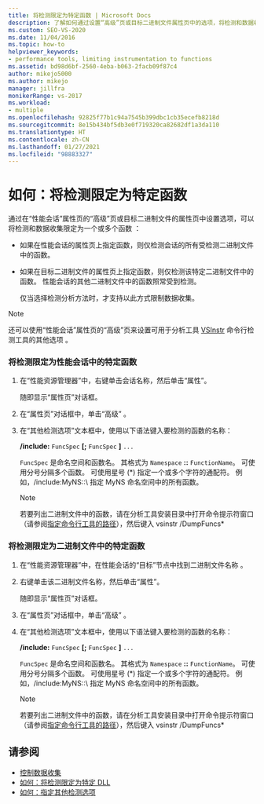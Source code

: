 ```yaml
---
title: 将检测限定为特定函数 | Microsoft Docs
description: 了解如何通过设置“高级”页或目标二进制文件属性页中的选项，将检测和数据收集限定到一个或多个函数。
ms.custom: SEO-VS-2020
ms.date: 11/04/2016
ms.topic: how-to
helpviewer_keywords:
- performance tools, limiting instrumentation to functions
ms.assetid: bd98d6bf-2560-4eba-b063-2facb09f87c4
author: mikejo5000
ms.author: mikejo
manager: jillfra
monikerRange: vs-2017
ms.workload:
- multiple
ms.openlocfilehash: 92825f77b1c94a7545b399dbc1cb35ecefb8218d
ms.sourcegitcommit: 8e15b434bf5db3e0f719320ca82682df1a3da110
ms.translationtype: HT
ms.contentlocale: zh-CN
ms.lasthandoff: 01/27/2021
ms.locfileid: "98883327"
---
```

# <a name="how-to-limit-instrumentation-to-specific-functions"></a>如何：将检测限定为特定函数
通过在“性能会话”属性页的“高级”页或目标二进制文件的属性页中设置选项，可以将检测和数据收集限定为一个或多个函数 ：

- 如果在性能会话的属性页上指定函数，则仅检测会话的所有受检测二进制文件中的函数。

- 如果在目标二进制文件的属性页上指定函数，则仅检测该特定二进制文件中的函数。 性能会话的其他二进制文件中的函数照常受到检测。

  仅当选择检测分析方法时，才支持以此方式限制数据收集。

> [!NOTE]
> 还可以使用“性能会话”属性页的“高级”页来设置可用于分析工具 [VSInstr](../profiling/vsinstr.md) 命令行检测工具的其他选项 。

### <a name="to-limit-instrumentation-to-specific-functions-in-a-performance-session"></a>将检测限定为性能会话中的特定函数

1. 在“性能资源管理器”中，右键单击会话名称，然后单击“属性”。

    随即显示“属性页”对话框。

2. 在“属性页”对话框中，单击“高级” 。

3. 在“其他检测选项”文本框中，使用以下语法键入要检测的函数的名称：

    **/include:** `FuncSpec` **[;** `FuncSpec` **]** `...`

    `FuncSpec` 是命名空间和函数名。 其格式为 `Namespace` **::** `FunctionName`。 可使用分号分隔多个函数。 可使用星号 (\*) 指定一个或多个字符的通配符。 例如，/include:MyNS::\\ 指定 MyNS 命名空间中的所有函数。

   > [!NOTE]
   > 若要列出二进制文件中的函数，请在分析工具安装目录中打开命令提示符窗口（请参阅[指定命令行工具的路径](../profiling/specifying-the-path-to-profiling-tools-command-line-tools.md)），然后键入 vsinstr /DumpFuncs*

### <a name="to-limit-instrumentation-to-specific-functions-in-a-binary"></a>将检测限定为二进制文件中的特定函数

1. 在“性能资源管理器”中，在性能会话的“目标”节点中找到二进制文件名称 。

2. 右键单击该二进制文件名称，然后单击“属性”。

    随即显示“属性页”对话框。

3. 在“属性页”对话框中，单击“高级” 。

4. 在“其他检测选项”文本框中，使用以下语法键入要检测的函数的名称：

    **/include:** `FuncSpec` **[;** `FuncSpec` **]** `...`

    `FuncSpec` 是命名空间和函数名。 其格式为 `Namespace` **::** `FunctionName`。 可使用分号分隔多个函数。 可使用星号 (\*) 指定一个或多个字符的通配符。 例如，/include:MyNS::\\ 指定 MyNS 命名空间中的所有函数。

   > [!NOTE]
   > 若要列出二进制文件中的函数，请在分析工具安装目录中打开命令提示符窗口（请参阅[指定命令行工具的路径](../profiling/specifying-the-path-to-profiling-tools-command-line-tools.md)），然后键入 vsinstr /DumpFuncs*

## <a name="see-also"></a>请参阅
- [控制数据收集](../profiling/controlling-data-collection.md)
- [如何：将检测限定为特定 DLL](../profiling/how-to-limit-instrumentation-to-specific-dlls.md)
- [如何：指定其他检测选项](../profiling/how-to-specify-additional-instrumentation-options.md)
